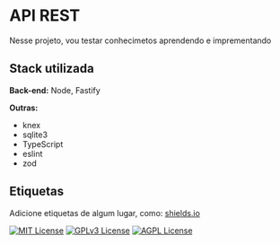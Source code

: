 
# API REST

Nesse projeto, vou testar conhecimetos aprendendo e imprementando


## Stack utilizada


**Back-end:** Node, Fastify

**Outras:**

- knex
- sqlite3
- TypeScript
- eslint
- zod




## Etiquetas

Adicione etiquetas de algum lugar, como: [shields.io](https://shields.io/)

[![MIT License](https://img.shields.io/badge/License-MIT-green.svg)](https://choosealicense.com/licenses/mit/)
[![GPLv3 License](https://img.shields.io/badge/License-GPL%20v3-yellow.svg)](https://opensource.org/licenses/)
[![AGPL License](https://img.shields.io/badge/license-AGPL-blue.svg)](http://www.gnu.org/licenses/agpl-3.0)

